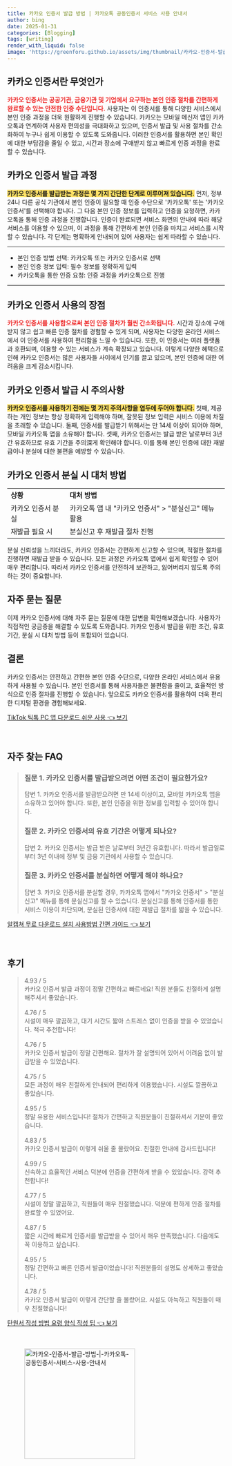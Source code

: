 ```yaml
---
title: 카카오 인증서 발급 방법 | 카카오톡 공동인증서 서비스 사용 안내서
author: bing
date: 2025-01-31
categories: [Blogging]
tags: [writing]
render_with_liquid: false
image: 'https://greenforu.github.io/assets/img/thumbnail/카카오-인증서-발급-방법-|-카카오톡-공동인증서-서비스-사용-안내서.webp'
---
```



<h2 id='카카오 인증서란 무엇인가'>카카오 인증서란 무엇인가</h2>

<p><b><span style="color: #ee2323;">카카오 인증서는 공공기관, 금융기관 및 기업에서 요구하는 본인 인증 절차를 간편하게 완료할 수 있는 안전한 인증 수단입니다.</span></b> 사용자는 이 인증서를 통해 다양한 서비스에서 본인 인증 과정을 더욱 원활하게 진행할 수 있습니다. 카카오는 모바일 메신저 앱인 카카오톡과 연계하여 사용자 편의성을 극대화하고 있으며, 인증서 발급 및 사용 절차를 간소화하여 누구나 쉽게 이용할 수 있도록 도와줍니다. 이러한 인증서를 활용하면 본인 확인에 대한 부담감을 줄일 수 있고, 시간과 장소에 구애받지 않고 빠르게 인증 과정을 완료할 수 있습니다.</p>

<h2 id='카카오 인증서 발급 과정'>카카오 인증서 발급 과정</h2>

<p><b><span style="background-color: #ffe066;">카카오 인증서를 발급받는 과정은 몇 가지 간단한 단계로 이루어져 있습니다.</span></b> 먼저, 정부24나 다른 공식 기관에서 본인 인증이 필요할 때 인증 수단으로 '카카오톡' 또는 '카카오 인증서'를 선택해야 합니다. 그 다음 본인 인증 정보를 입력하고 인증을 요청하면, 카카오톡을 통해 인증 과정을 진행합니다. 인증이 완료되면 서비스 화면의 안내에 따라 해당 서비스를 이용할 수 있으며, 이 과정을 통해 간편하게 본인 인증을 마치고 서비스를 시작할 수 있습니다. 각 단계는 명확하게 안내되어 있어 사용자는 쉽게 따라할 수 있습니다.</p>

<hr />

<ul>
    <li>본인 인증 방법 선택: 카카오톡 또는 카카오 인증서로 선택</li>
    <li>본인 인증 정보 입력: 필수 정보를 정확하게 입력</li>
    <li>카카오톡을 통한 인증 요청: 인증 과정을 카카오톡으로 진행</li>
</ul>

<hr />

<h2 id='카카오 인증서 사용의 장점'>카카오 인증서 사용의 장점</h2>

<p><b><span style="color: #ee2323;">카카오 인증서를 사용함으로써 본인 인증 절차가 훨씬 간소화됩니다.</span></b> 시간과 장소에 구애받지 않고 쉽고 빠른 인증 절차를 경험할 수 있게 되며, 사용자는 다양한 온라인 서비스에서 이 인증서를 사용하여 편리함을 느낄 수 있습니다. 또한, 이 인증서는 여러 플랫폼과 호환되며, 이용할 수 있는 서비스가 계속 확장되고 있습니다. 이렇게 다양한 혜택으로 인해 카카오 인증서는 많은 사용자들 사이에서 인기를 끌고 있으며, 본인 인증에 대한 어려움을 크게 감소시킵니다.</p>

<h2 id='카카오 인증서 발급 시 주의사항'>카카오 인증서 발급 시 주의사항</h2>

<p><b><span style="background-color: #ffe066;">카카오 인증서를 사용하기 전에는 몇 가지 주의사항을 염두에 두어야 합니다.</span></b> 첫째, 제공하는 개인 정보는 항상 정확하게 입력해야 하며, 잘못된 정보 입력은 서비스 이용에 차질을 초래할 수 있습니다. 둘째, 인증서를 발급받기 위해서는 만 14세 이상이 되어야 하며, 모바일 카카오톡 앱을 소유해야 합니다. 셋째, 카카오 인증서는 발급 받은 날로부터 3년간 유효하므로 유효 기간을 주의深게 확인해야 합니다. 이를 통해 본인 인증에 대한 재발급이나 분실에 대한 불편을 예방할 수 있습니다.</p>

<h2 id='카카오 인증서 분실 시 대처 방법'>카카오 인증서 분실 시 대처 방법</h2>

<table>
    <tr>
        <td><b>상황</b></td>
        <td><b>대처 방법</b></td>
    </tr>
    <tr>
        <td>카카오 인증서 분실</td>
        <td>카카오톡 앱 내 "카카오 인증서" > "분실신고" 메뉴 활용</td>
    </tr>
    <tr>
        <td>재발급 필요 시</td>
        <td>분실신고 후 재발급 절차 진행</td>
    </tr>
</table>

<p>분실 신뢰성을 느끼더라도, 카카오 인증서는 간편하게 신고할 수 있으며, 적절한 절차를 진행하면 재발급 받을 수 있습니다. 모든 과정은 카카오톡 앱에서 쉽게 확인할 수 있어 매우 편리합니다. 따라서 카카오 인증서를 안전하게 보관하고, 잃어버리지 않도록 주의하는 것이 중요합니다.</p>

<h2 id='자주 묻는 질문'>자주 묻는 질문</h2>

<p>이제 카카오 인증서에 대해 자주 묻는 질문에 대한 답변을 확인해보겠습니다. 사용자가 직접적인 궁금증을 해결할 수 있도록 도와줍니다. 카카오 인증서 발급을 위한 조건, 유효 기간, 분실 시 대처 방법 등이 포함되어 있습니다.</p>

<h2 id='결론'>결론</h2>

<p>카카오 인증서는 안전하고 간편한 본인 인증 수단으로, 다양한 온라인 서비스에서 유용하게 사용될 수 있습니다. 본인 인증서를 통해 사용자들은 불편함을 줄이고, 효율적인 방식으로 인증 절차를 진행할 수 있습니다. 앞으로도 카카오 인증서를 활용하여 더욱 편리한 디지털 환경을 경험해보세요.</p>


<p><a class="click-button" title="TikTok 틱톡 PC 앱 다운로드 쉬운 사용" href="https://greenforu.github.io/posts/TikTok-%ED%8B%B1%ED%86%A1-PC-%EC%95%B1-%EB%8B%A4%EC%9A%B4%EB%A1%9C%EB%93%9C-%EC%89%AC%EC%9A%B4-%EC%82%AC%EC%9A%A9/" rel="dofollow">TikTok 틱톡 PC 앱 다운로드 쉬운 사용 👈 보기</a></p><br>
<h2 id='자주_찾는_FAQ'>자주 찾는 FAQ</h2>
<div itemscope="" itemtype="https://schema.org/FAQPage">
<blockquote>
<div itemscope="" itemprop="mainEntity" itemtype="https://schema.org/Question">
<h3 itemprop="name">질문 1. 카카오 인증서를 발급받으려면 어떤 조건이 필요한가요?</h3>
<div itemscope="" itemprop="acceptedAnswer" itemtype="https://schema.org/Answer">
<span itemprop="text">
<p>답변 1. 카카오 인증서를 발급받으려면 만 14세 이상이고, 모바일 카카오톡 앱을 소유하고 있어야 합니다. 또한, 본인 인증을 위한 정보를 입력할 수 있어야 합니다.</p>
</span>
</div>
</div>
<div itemscope="" itemprop="mainEntity" itemtype="https://schema.org/Question">
<h3 itemprop="name">질문 2. 카카오 인증서의 유효 기간은 어떻게 되나요?</h3>
<div itemscope="" itemprop="acceptedAnswer" itemtype="https://schema.org/Answer">
<span itemprop="text">
<p>답변 2. 카카오 인증서는 발급 받은 날로부터 3년간 유효합니다. 따라서 발급일로부터 3년 이내에 정부 및 금융 기관에서 사용할 수 있습니다.</p>
</span>
</div>
</div>
<div itemscope="" itemprop="mainEntity" itemtype="https://schema.org/Question">
<h3 itemprop="name">질문 3. 카카오 인증서를 분실하면 어떻게 해야 하나요?</h3>
<div itemscope="" itemprop="acceptedAnswer" itemtype="https://schema.org/Answer">
<span itemprop="text">
<p>답변 3. 카카오 인증서를 분실할 경우, 카카오톡 앱에서 "카카오 인증서" > "분실신고" 메뉴를 통해 분실신고를 할 수 있습니다. 분실신고를 통해 인증서를 통한 서비스 이용이 차단되며, 분실된 인증서에 대한 재발급 절차를 밟을 수 있습니다.</p>
</span>
</div>
</div>
</blockquote>
</div>
<p><a class="click-button" title="알캡쳐 무료 다운로드 설치 사용방법 간편 가이드" href="https://greenforu.github.io/posts/%EC%95%8C%EC%BA%A1%EC%B3%90-%EB%AC%B4%EB%A3%8C-%EB%8B%A4%EC%9A%B4%EB%A1%9C%EB%93%9C-%EC%84%A4%EC%B9%98-%EC%82%AC%EC%9A%A9%EB%B0%A9%EB%B2%95-%EA%B0%84%ED%8E%B8-%EA%B0%80%EC%9D%B4%EB%93%9C/" rel="dofollow">알캡쳐 무료 다운로드 설치 사용방법 간편 가이드 👈 보기</a></p><br>
<h2 id='후기'>후기</h2>
<div itemscope itemtype="https://schema.org/Product">
  <blockquote>
  <div itemprop="review" itemscope itemtype="https://schema.org/Review">
      <div itemprop="reviewRating" itemscope itemtype="https://schema.org/Rating"> <span itemprop="ratingValue">4.93</span> / <span itemprop="bestRating">5</span> </div>
      <span itemprop="reviewBody">카카오 인증서 발급 과정이 정말 간편하고 빠르네요! 직원 분들도 친절하게 설명해주셔서 좋았습니다.</span>
  </div>
  <br>
  <div itemprop="review" itemscope itemtype="https://schema.org/Review">
      <div itemprop="reviewRating" itemscope itemtype="https://schema.org/Rating"> <span itemprop="ratingValue">4.76</span> / <span itemprop="bestRating">5</span> </div>
      <span itemprop="reviewBody">시설이 매우 깔끔하고, 대기 시간도 짧아 스트레스 없이 인증을 받을 수 있었습니다. 적극 추천합니다!</span>
  </div>
  <br>
  <div itemprop="review" itemscope itemtype="https://schema.org/Review">
      <div itemprop="reviewRating" itemscope itemtype="https://schema.org/Rating"> <span itemprop="ratingValue">4.76</span> / <span itemprop="bestRating">5</span> </div>
      <span itemprop="reviewBody">카카오 인증서 발급이 정말 간편해요. 절차가 잘 설명되어 있어서 어려움 없이 발급받을 수 있었습니다.</span>
  </div>
  <br>
  <div itemprop="review" itemscope itemtype="https://schema.org/Review">
      <div itemprop="reviewRating" itemscope itemtype="https://schema.org/Rating"> <span itemprop="ratingValue">4.75</span> / <span itemprop="bestRating">5</span> </div>
      <span itemprop="reviewBody">모든 과정이 매우 친절하게 안내되어 편리하게 이용했습니다. 시설도 깔끔하고 좋았습니다.</span>
  </div>
  <br>
  <div itemprop="review" itemscope itemtype="https://schema.org/Review">
      <div itemprop="reviewRating" itemscope itemtype="https://schema.org/Rating"> <span itemprop="ratingValue">4.95</span> / <span itemprop="bestRating">5</span> </div>
      <span itemprop="reviewBody">정말 유용한 서비스입니다! 절차가 간편하고 직원분들이 친절하셔서 기분이 좋았습니다.</span>
  </div>
  <br>
  <div itemprop="review" itemscope itemtype="https://schema.org/Review">
      <div itemprop="reviewRating" itemscope itemtype="https://schema.org/Rating"> <span itemprop="ratingValue">4.83</span> / <span itemprop="bestRating">5</span> </div>
      <span itemprop="reviewBody">카카오 인증서 발급이 이렇게 쉬울 줄 몰랐어요. 친절한 안내에 감사드립니다!</span>
  </div>
  <br>
  <div itemprop="review" itemscope itemtype="https://schema.org/Review">
      <div itemprop="reviewRating" itemscope itemtype="https://schema.org/Rating"> <span itemprop="ratingValue">4.99</span> / <span itemprop="bestRating">5</span> </div>
      <span itemprop="reviewBody">신속하고 효율적인 서비스 덕분에 인증을 간편하게 받을 수 있었습니다. 강력 추천합니다!</span>
  </div>
  <br>
  <div itemprop="review" itemscope itemtype="https://schema.org/Review">
      <div itemprop="reviewRating" itemscope itemtype="https://schema.org/Rating"> <span itemprop="ratingValue">4.77</span> / <span itemprop="bestRating">5</span> </div>
      <span itemprop="reviewBody">시설이 정말 깔끔하고, 직원들이 매우 친절했습니다. 덕분에 편하게 인증 절차를 완료할 수 있었어요.</span>
  </div>
  <br>
  <div itemprop="review" itemscope itemtype="https://schema.org/Review">
      <div itemprop="reviewRating" itemscope itemtype="https://schema.org/Rating"> <span itemprop="ratingValue">4.87</span> / <span itemprop="bestRating">5</span> </div>
      <span itemprop="reviewBody">짧은 시간에 빠르게 인증서를 발급받을 수 있어서 매우 만족했습니다. 다음에도 꼭 이용하고 싶습니다.</span>
  </div>
  <br>
  <div itemprop="review" itemscope itemtype="https://schema.org/Review">
      <div itemprop="reviewRating" itemscope itemtype="https://schema.org/Rating"> <span itemprop="ratingValue">4.95</span> / <span itemprop="bestRating">5</span> </div>
      <span itemprop="reviewBody">정말 간편하고 빠른 인증서 발급이었습니다! 직원분들의 설명도 상세하고 좋았습니다.</span>
  </div>
  <br>
  <div itemprop="review" itemscope itemtype="https://schema.org/Review">
      <div itemprop="reviewRating" itemscope itemtype="https://schema.org/Rating"> <span itemprop="ratingValue">4.78</span> / <span itemprop="bestRating">5</span> </div>
      <span itemprop="reviewBody">카카오 인증서 발급이 이렇게 간단할 줄 몰랐어요. 시설도 아늑하고 직원들이 매우 친절했습니다!</span>
  </div>
  </blockquote>
</div>
<p><a class="click-button" title="탄원서 작성 방법 요령 양식 작성 팁" href="https://greenforu.github.io/posts/%ED%83%84%EC%9B%90%EC%84%9C-%EC%9E%91%EC%84%B1-%EB%B0%A9%EB%B2%95-%EC%9A%94%EB%A0%B9-%EC%96%91%EC%8B%9D-%EC%9E%91%EC%84%B1-%ED%8C%81/" rel="dofollow">탄원서 작성 방법 요령 양식 작성 팁 👈 보기</a></p><br>
<figure class="image"><img src="https://greenforu.github.io/assets/img/thumbnail/카카오-인증서-발급-방법-|-카카오톡-공동인증서-서비스-사용-안내서.webp" alt="카카오-인증서-발급-방법-|-카카오톡-공동인증서-서비스-사용-안내서" width="256" height="256"></figure>